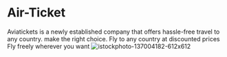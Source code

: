 # Air-Ticket
Aviatickets is a newly established company that offers hassle-free travel to any country. make the right choice.
Fly to any country at discounted prices
Fly freely wherever you want
![istockphoto-137004182-612x612](https://user-images.githubusercontent.com/116318043/197340608-d94d18ff-03ab-4480-bac3-4ad0ce580992.jpg)
